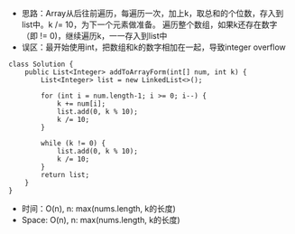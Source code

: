 * 思路：Array从后往前遍历，每遍历一次，加上k，取总和的个位数，存入到list中。k /= 10，为下一个元素做准备。 遍历整个数组，如果k还存在数字（即 != 0)，继续遍历k，一一存入到list中
* 误区：最开始使用int，把数组和k的数字相加在一起，导致integer overflow
```
class Solution {
    public List<Integer> addToArrayForm(int[] num, int k) {
        List<Integer> list = new LinkedList<>();
        
        for (int i = num.length-1; i >= 0; i--) {
            k += num[i];
            list.add(0, k % 10);
            k /= 10;
        }

        while (k != 0) {
            list.add(0, k % 10);
            k /= 10;
        }
        return list;
    }
}
```
* 时间：O(n), n: max(nums.length, k的长度)
* Space: O(n), n: max(nums.length, k的长度)
